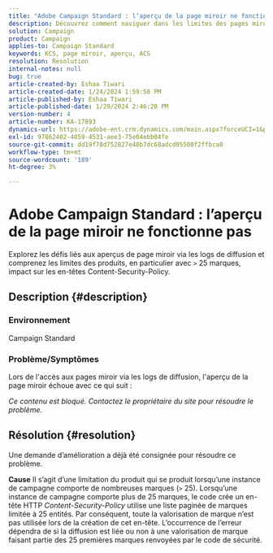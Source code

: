 ```yaml
---
title: "Adobe Campaign Standard : l’aperçu de la page miroir ne fonctionne pas"
description: Découvrez comment naviguer dans les limites des pages miroir lors de l’accès aux logs de diffusion.
solution: Campaign
product: Campaign
applies-to: Campaign Standard
keywords: KCS, page miroir, aperçu, ACS
resolution: Resolution
internal-notes: null
bug: true
article-created-by: Eshaa Tiwari
article-created-date: 1/24/2024 1:59:58 PM
article-published-by: Eshaa Tiwari
article-published-date: 1/29/2024 2:46:20 PM
version-number: 4
article-number: KA-17893
dynamics-url: https://adobe-ent.crm.dynamics.com/main.aspx?forceUCI=1&pagetype=entityrecord&etn=knowledgearticle&id=94fe50d8-c0ba-ee11-a569-6045bd006268
exl-id: 97862402-4859-4531-aee3-75e04ebb04fe
source-git-commit: dd19f78d752827e48b7dc68adcd95500f2ffbca0
workflow-type: tm+mt
source-wordcount: '189'
ht-degree: 3%

---
```


# Adobe Campaign Standard : l’aperçu de la page miroir ne fonctionne pas


Explorez les défis liés aux aperçus de page miroir via les logs de diffusion et comprenez les limites des produits, en particulier avec `>` 25 marques, impact sur les en-têtes Content-Security-Policy.

## Description {#description}


### <b>Environnement</b>

Campaign Standard



### <b>Problème/Symptômes</b>

Lors de l&#39;accès aux pages miroir via les logs de diffusion, l&#39;aperçu de la page miroir échoue avec ce qui suit :

*Ce contenu est bloqué. Contactez le propriétaire du site pour résoudre le problème.*


## Résolution {#resolution}


Une demande d’amélioration a déjà été consignée pour résoudre ce problème.


<b>Cause</b>
Il s’agit d’une limitation du produit qui se produit lorsqu’une instance de campagne comporte de nombreuses marques (`>`  25). Lorsqu’une instance de campagne comporte plus de 25 marques, le code crée un en-tête HTTP *Content-Security-Policy* utilise une liste paginée de marques limitée à 25 entités. Par conséquent, toute la valorisation de marque n’est pas utilisée lors de la création de cet en-tête. L’occurrence de l’erreur dépendra de si la diffusion est liée ou non à une valorisation de marque faisant partie des 25 premières marques renvoyées par le code de sécurité.
